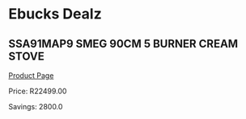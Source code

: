 
# Ebucks Dealz
## SSA91MAP9 SMEG 90CM 5 BURNER CREAM STOVE
[Product Page](https://www.ebucks.com/web/shop/productSelected.do?prodId=1173100431&catId=1196429345)

Price: R22499.00

Savings: 2800.0


	